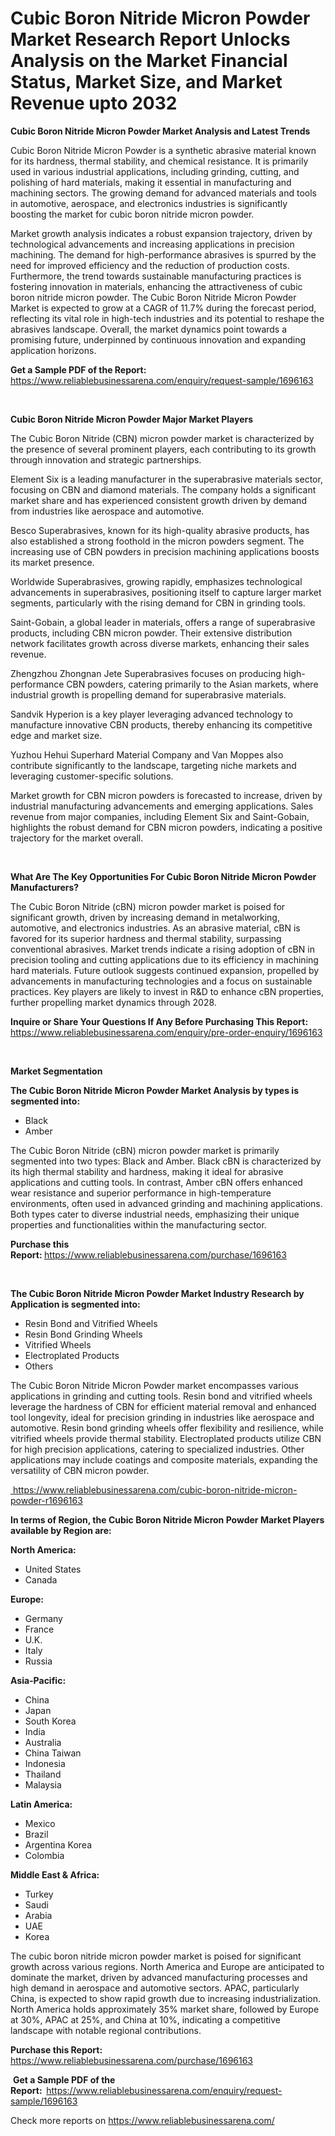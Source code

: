 <p><h1>Cubic Boron Nitride Micron Powder Market Research Report Unlocks Analysis on the Market Financial Status, Market Size, and Market Revenue upto 2032</h1></p><p><strong>Cubic Boron Nitride Micron Powder Market Analysis and Latest Trends</strong></p>
<p><p>Cubic Boron Nitride Micron Powder is a synthetic abrasive material known for its hardness, thermal stability, and chemical resistance. It is primarily used in various industrial applications, including grinding, cutting, and polishing of hard materials, making it essential in manufacturing and machining sectors. The growing demand for advanced materials and tools in automotive, aerospace, and electronics industries is significantly boosting the market for cubic boron nitride micron powder.</p><p>Market growth analysis indicates a robust expansion trajectory, driven by technological advancements and increasing applications in precision machining. The demand for high-performance abrasives is spurred by the need for improved efficiency and the reduction of production costs. Furthermore, the trend towards sustainable manufacturing practices is fostering innovation in materials, enhancing the attractiveness of cubic boron nitride micron powder. The Cubic Boron Nitride Micron Powder Market is expected to grow at a CAGR of 11.7% during the forecast period, reflecting its vital role in high-tech industries and its potential to reshape the abrasives landscape. Overall, the market dynamics point towards a promising future, underpinned by continuous innovation and expanding application horizons.</p></p>
<p><strong>Get a Sample PDF of the Report:&nbsp;</strong> <a href="https://www.reliablebusinessarena.com/enquiry/request-sample/1696163?utm_campaign=1912&utm_medium=2&utm_source=Github&utm_content=ia&utm_term=08012025&utm_id=cubic-boron-nitride-micron-powder">https://www.reliablebusinessarena.com/enquiry/request-sample/1696163</a></p>
<p>&nbsp;</p>
<p><strong>Cubic Boron Nitride Micron Powder Major Market Players</strong></p>
<p><p>The Cubic Boron Nitride (CBN) micron powder market is characterized by the presence of several prominent players, each contributing to its growth through innovation and strategic partnerships. </p><p>Element Six is a leading manufacturer in the superabrasive materials sector, focusing on CBN and diamond materials. The company holds a significant market share and has experienced consistent growth driven by demand from industries like aerospace and automotive. </p><p>Besco Superabrasives, known for its high-quality abrasive products, has also established a strong foothold in the micron powders segment. The increasing use of CBN powders in precision machining applications boosts its market presence.</p><p>Worldwide Superabrasives, growing rapidly, emphasizes technological advancements in superabrasives, positioning itself to capture larger market segments, particularly with the rising demand for CBN in grinding tools.</p><p>Saint-Gobain, a global leader in materials, offers a range of superabrasive products, including CBN micron powder. Their extensive distribution network facilitates growth across diverse markets, enhancing their sales revenue. </p><p>Zhengzhou Zhongnan Jete Superabrasives focuses on producing high-performance CBN powders, catering primarily to the Asian markets, where industrial growth is propelling demand for superabrasive materials.</p><p>Sandvik Hyperion is a key player leveraging advanced technology to manufacture innovative CBN products, thereby enhancing its competitive edge and market size.</p><p>Yuzhou Hehui Superhard Material Company and Van Moppes also contribute significantly to the landscape, targeting niche markets and leveraging customer-specific solutions.</p><p>Market growth for CBN micron powders is forecasted to increase, driven by industrial manufacturing advancements and emerging applications. Sales revenue from major companies, including Element Six and Saint-Gobain, highlights the robust demand for CBN micron powders, indicating a positive trajectory for the market overall.</p></p>
<p>&nbsp;</p>
<p><strong>What Are The Key Opportunities For Cubic Boron Nitride Micron Powder Manufacturers?</strong></p>
<p><p>The Cubic Boron Nitride (cBN) micron powder market is poised for significant growth, driven by increasing demand in metalworking, automotive, and electronics industries. As an abrasive material, cBN is favored for its superior hardness and thermal stability, surpassing conventional abrasives. Market trends indicate a rising adoption of cBN in precision tooling and cutting applications due to its efficiency in machining hard materials. Future outlook suggests continued expansion, propelled by advancements in manufacturing technologies and a focus on sustainable practices. Key players are likely to invest in R&D to enhance cBN properties, further propelling market dynamics through 2028.</p></p>
<p><strong>Inquire or Share Your Questions If Any Before Purchasing This Report:</strong> <a href="https://www.reliablebusinessarena.com/enquiry/pre-order-enquiry/1696163?utm_campaign=1912&utm_medium=2&utm_source=Github&utm_content=ia&utm_term=08012025&utm_id=cubic-boron-nitride-micron-powder">https://www.reliablebusinessarena.com/enquiry/pre-order-enquiry/1696163</a></p>
<p>&nbsp;</p>
<p><strong>Market Segmentation</strong></p>
<p><strong>The Cubic Boron Nitride Micron Powder Market Analysis by types is segmented into:</strong></p>
<p><ul><li>Black</li><li>Amber</li></ul></p>
<p><p>The Cubic Boron Nitride (cBN) micron powder market is primarily segmented into two types: Black and Amber. Black cBN is characterized by its high thermal stability and hardness, making it ideal for abrasive applications and cutting tools. In contrast, Amber cBN offers enhanced wear resistance and superior performance in high-temperature environments, often used in advanced grinding and machining applications. Both types cater to diverse industrial needs, emphasizing their unique properties and functionalities within the manufacturing sector.</p></p>
<p><strong>Purchase this Report:&nbsp;</strong><a href="https://www.reliablebusinessarena.com/purchase/1696163?utm_campaign=1912&utm_medium=2&utm_source=Github&utm_content=ia&utm_term=08012025&utm_id=cubic-boron-nitride-micron-powder">https://www.reliablebusinessarena.com/purchase/1696163</a></p>
<p>&nbsp;</p>
<p><strong>The Cubic Boron Nitride Micron Powder Market Industry Research by Application is segmented into:</strong></p>
<p><ul><li>Resin Bond and Vitrified Wheels</li><li>Resin Bond Grinding Wheels</li><li>Vitrified Wheels</li><li>Electroplated Products</li><li>Others</li></ul></p>
<p><p>The Cubic Boron Nitride Micron Powder market encompasses various applications in grinding and cutting tools. Resin bond and vitrified wheels leverage the hardness of CBN for efficient material removal and enhanced tool longevity, ideal for precision grinding in industries like aerospace and automotive. Resin bond grinding wheels offer flexibility and resilience, while vitrified wheels provide thermal stability. Electroplated products utilize CBN for high precision applications, catering to specialized industries. Other applications may include coatings and composite materials, expanding the versatility of CBN micron powder.</p></p>
<p><a href="https://www.reliablebusinessarena.com/cubic-boron-nitride-micron-powder-r1696163?utm_campaign=1912&utm_medium=2&utm_source=Github&utm_content=ia&utm_term=08012025&utm_id=cubic-boron-nitride-micron-powder">&nbsp;https://www.reliablebusinessarena.com/cubic-boron-nitride-micron-powder-r1696163</a></p>
<p><strong>In terms of Region, the Cubic Boron Nitride Micron Powder Market Players available by Region are:</strong></p>
<p>
    <p> <strong> North America: </strong>
        <ul>
            <li>United States</li>
            <li>Canada</li>
        </ul>
        </p> 
    <p> <strong> Europe: </strong>
        <ul>
            <li>Germany</li>
            <li>France</li>
            <li>U.K.</li>
            <li>Italy</li>
            <li>Russia</li>
        </ul>
        </p> 
    <p> <strong> Asia-Pacific: </strong>
        <ul>
            <li>China</li>
            <li>Japan</li>
            <li>South Korea</li>
            <li>India</li>
            <li>Australia</li>
            <li>China Taiwan</li>
            <li>Indonesia</li>
            <li>Thailand</li>
            <li>Malaysia</li>
        </ul>
        </p> 
    <p> <strong> Latin America: </strong>
        <ul>
            <li>Mexico</li>
            <li>Brazil</li>
            <li>Argentina Korea</li>
            <li>Colombia</li>
        </ul>
        </p> 
    <p> <strong> Middle East & Africa: </strong>
        <ul>
            <li>Turkey</li>
            <li>Saudi</li>
            <li>Arabia</li>
            <li>UAE</li>
            <li>Korea</li>
        </ul>
    </p>
    </p>
<p><p>The cubic boron nitride micron powder market is poised for significant growth across various regions. North America and Europe are anticipated to dominate the market, driven by advanced manufacturing processes and high demand in aerospace and automotive sectors. APAC, particularly China, is expected to show rapid growth due to increasing industrialization. North America holds approximately 35% market share, followed by Europe at 30%, APAC at 25%, and China at 10%, indicating a competitive landscape with notable regional contributions.</p></p>
<p><strong>Purchase this Report: </strong><a href="https://www.reliablebusinessarena.com/purchase/1696163?utm_campaign=1912&utm_medium=2&utm_source=Github&utm_content=ia&utm_term=08012025&utm_id=cubic-boron-nitride-micron-powder">https://www.reliablebusinessarena.com/purchase/1696163</a></p>
<p>&nbsp;<strong>Get a Sample PDF of the Report:&nbsp;&nbsp;</strong><a href="https://www.reliablebusinessarena.com/enquiry/request-sample/1696163?utm_campaign=1912&utm_medium=2&utm_source=Github&utm_content=ia&utm_term=08012025&utm_id=cubic-boron-nitride-micron-powder">https://www.reliablebusinessarena.com/enquiry/request-sample/1696163</a></p>
<p><strong></strong></p>
<p>Check more reports on <a href="https://www.reliablebusinessarena.com/?utm_campaign=1912&utm_medium=2&utm_source=Github&utm_content=ia&utm_term=08012025&utm_id=cubic-boron-nitride-micron-powder">https://www.reliablebusinessarena.com/</a></p>